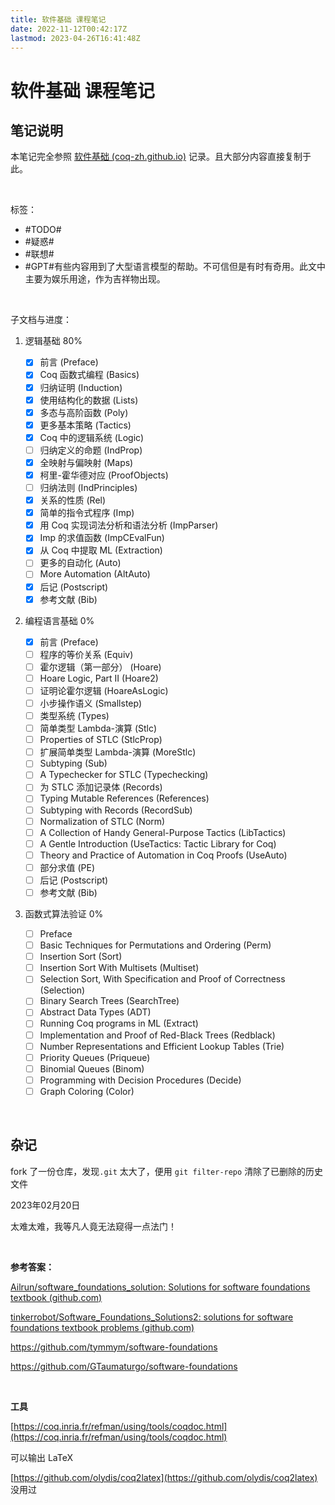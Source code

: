 ```yaml
---
title: 软件基础 课程笔记
date: 2022-11-12T00:42:17Z
lastmod: 2023-04-26T16:41:48Z
---
```


# 软件基础 课程笔记

## 笔记说明

本笔记完全参照 [软件基础 (coq-zh.github.io)](https://coq-zh.github.io/SF-zh/) 记录。且大部分内容直接复制于此。

‍

标签：

* ​#TODO#​​​​​
* ​#疑惑#​​​​​
* ​#联想#​​​​​
* ​#GPT#​ 有些内容用到了大型语言模型的帮助。不可信但是有时有奇用。此文中主要为娱乐用途，作为吉祥物出现。

‍

子文档与进度：

1. 逻辑基础  80%

    * [X] 前言    (Preface)
    * [X] Coq 函数式编程    (Basics)
    * [X] 归纳证明    (Induction)
    * [X] 使用结构化的数据    (Lists)
    * [X] 多态与高阶函数    (Poly)
    * [X] 更多基本策略    (Tactics)
    * [X] Coq 中的逻辑系统    (Logic)
    * [ ] 归纳定义的命题    (IndProp)
    * [X] 全映射与偏映射    (Maps)
    * [X] 柯里-霍华德对应    (ProofObjects)
    * [ ] 归纳法则    (IndPrinciples)
    * [X] 关系的性质    (Rel)
    * [X] 简单的指令式程序    (Imp)
    * [X] 用 Coq 实现词法分析和语法分析    (ImpParser)
    * [X] Imp 的求值函数    (ImpCEvalFun)
    * [X] 从 Coq 中提取 ML    (Extraction)
    * [ ] 更多的自动化    (Auto)
    * [ ] More Automation    (AltAuto)
    * [X] 后记    (Postscript)
    * [X] 参考文献    (Bib)
2. 编程语言基础 0%

    * [X] 前言    (Preface)
    * [ ] 程序的等价关系    (Equiv)
    * [ ] 霍尔逻辑（第一部分）    (Hoare)
    * [ ] Hoare Logic, Part II    (Hoare2)
    * [ ] 证明论霍尔逻辑    (HoareAsLogic)
    * [ ] 小步操作语义    (Smallstep)
    * [ ] 类型系统    (Types)
    * [ ] 简单类型 Lambda-演算    (Stlc)
    * [ ] Properties of STLC    (StlcProp)
    * [ ] 扩展简单类型 Lambda-演算    (MoreStlc)
    * [ ] Subtyping    (Sub)
    * [ ] A Typechecker for STLC    (Typechecking)
    * [ ] 为 STLC 添加记录体    (Records)
    * [ ] Typing Mutable References    (References)
    * [ ] Subtyping with Records    (RecordSub)
    * [ ] Normalization of STLC    (Norm)
    * [ ] A Collection of Handy General-Purpose Tactics    (LibTactics)
    * [ ] A Gentle Introduction    (UseTactics: Tactic Library for Coq)
    * [ ] Theory and Practice of Automation in Coq Proofs    (UseAuto)
    * [ ] 部分求值    (PE)
    * [ ] 后记    (Postscript)
    * [ ] 参考文献    (Bib)
3. 函数式算法验证 0%

    * [ ] Preface
    * [ ] Basic Techniques for Permutations and Ordering    (Perm)
    * [ ] Insertion Sort    (Sort)
    * [ ] Insertion Sort With Multisets    (Multiset)
    * [ ] Selection Sort, With Specification and Proof of Correctness    (Selection)
    * [ ] Binary Search Trees    (SearchTree)
    * [ ] Abstract Data Types    (ADT)
    * [ ] Running Coq programs in ML    (Extract)
    * [ ] Implementation and Proof of Red-Black Trees    (Redblack)
    * [ ] Number Representations and Efficient Lookup Tables    (Trie)
    * [ ] Priority Queues    (Priqueue)
    * [ ] Binomial Queues    (Binom)
    * [ ] Programming with Decision Procedures    (Decide)
    * [ ] Graph Coloring    (Color)

‍

## 杂记

fork 了一份仓库，发现`.git`​​ 太大了，便用 `git filter-repo`​​ 清除了已删除的历史文件

2023年02月20日

太难太难，我等凡人竟无法窥得一点法门！

‍

**参考答案：**

[Ailrun/software_foundations_solution: Solutions for software foundations textbook (github.com)](https://github.com/Ailrun/software_foundations_solution)

[tinkerrobot/Software_Foundations_Solutions2: solutions for software foundations textbook problems (github.com)](https://github.com/tinkerrobot/Software_Foundations_Solutions2)

https://github.com/tymmym/software-foundations

https://github.com/GTaumaturgo/software-foundations

‍

**工具**

[https://coq.inria.fr/refman/using/tools/coqdoc.html](https://coq.inria.fr/refman/using/tools/coqdoc.html)

可以输出 LaTeX

[https://github.com/olydis/coq2latex](https://github.com/olydis/coq2latex) 没用过
